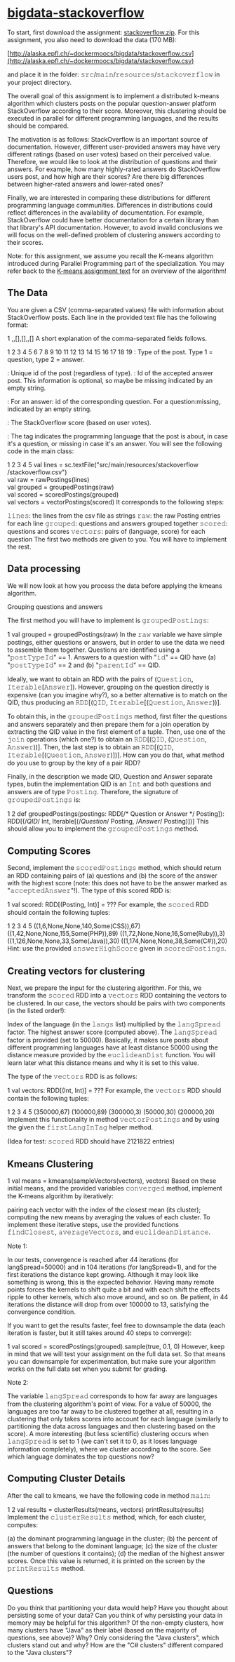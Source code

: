 # [bigdata-stackoverflow](https://www.coursera.org/learn/scala-spark-big-data/programming/FWGnz/stackoverflow-2-week-long-assignment)
To start, first download the assignment: [stackoverflow.zip](http://alaska.epfl.ch/~dockermoocs/bigdata/stackoverflow.zip). For this assignment, you also need to download the data (170 MB):

[http://alaska.epfl.ch/~dockermoocs/bigdata/stackoverflow.csv](http://alaska.epfl.ch/~dockermoocs/bigdata/stackoverflow.csv)

and place it in the folder: 𝚜𝚛𝚌/𝚖𝚊𝚒𝚗/𝚛𝚎𝚜𝚘𝚞𝚛𝚌𝚎𝚜/𝚜𝚝𝚊𝚌𝚔𝚘𝚟𝚎𝚛𝚏𝚕𝚘𝚠 in your project directory.

The overall goal of this assignment is to implement a distributed k-means algorithm which clusters posts on the popular question-answer platform StackOverflow according to their score. Moreover, this clustering should be executed in parallel for different programming languages, and the results should be compared.

The motivation is as follows: StackOverflow is an important source of documentation. However, different user-provided answers may have very different ratings (based on user votes) based on their perceived value. Therefore, we would like to look at the distribution of questions and their answers. For example, how many highly-rated answers do StackOverflow users post, and how high are their scores? Are there big differences between higher-rated answers and lower-rated ones?

Finally, we are interested in comparing these distributions for different programming language communities. Differences in distributions could reflect differences in the availability of documentation. For example, StackOverflow could have better documentation for a certain library than that library's API documentation. However, to avoid invalid conclusions we will focus on the well-defined problem of clustering answers according to their scores.

Note: for this assignment, we assume you recall the K-means algorithm introduced during Parallel Programming part of the specialization. You may refer back to the [K-means assignment text](http://alaska.epfl.ch/~dockermoocs/bigdata/kmeans/kmeans.html) for an overview of the algorithm!

## The Data

You are given a CSV (comma-separated values) file with information about StackOverflow posts. Each line in the provided text file has the following format:


1
<postTypeId>,<id>,[<acceptedAnswer>],[<parentId>],<score>,[<tag>]
A short explanation of the comma-separated fields follows.


1
2
3
4
5
6
7
8
9
10
11
12
13
14
15
16
17
18
19
<postTypeId>:     Type of the post. Type 1 = question, 
                  type 2 = answer.
                  
<id>:             Unique id of the post (regardless of type).
<acceptedAnswer>: Id of the accepted answer post. This
                  information is optional, so maybe be missing 
                  indicated by an empty string.
                  
<parentId>:       For an answer: id of the corresponding 
                  question. For a question:missing, indicated
                  by an empty string.
                  
<score>:          The StackOverflow score (based on user 
                  votes).
                  
<tag>:            The tag indicates the programming language 
                  that the post is about, in case it's a 
                  question, or missing in case it's an answer.
You will see the following code in the main class:


1
2
3
4
5
  val lines   = sc.textFile("src/main/resources/stackoverflow
      /stackoverflow.csv")  
  val raw     = rawPostings(lines)  
  val grouped = groupedPostings(raw)  
  val scored  = scoredPostings(grouped)  
  val vectors = vectorPostings(scored)
It corresponds to the following steps:

𝚕𝚒𝚗𝚎𝚜: the lines from the csv file as strings
𝚛𝚊𝚠: the raw Posting entries for each line
𝚐𝚛𝚘𝚞𝚙𝚎𝚍: questions and answers grouped together
𝚜𝚌𝚘𝚛𝚎𝚍: questions and scores
𝚟𝚎𝚌𝚝𝚘𝚛𝚜: pairs of (language, score) for each question
The first two methods are given to you. You will have to implement the rest.

## Data processing

We will now look at how you process the data before applying the kmeans algorithm.

Grouping questions and answers

The first method you will have to implement is 𝚐𝚛𝚘𝚞𝚙𝚎𝚍𝙿𝚘𝚜𝚝𝚒𝚗𝚐𝚜:


1
  val grouped = groupedPostings(raw)
In the 𝚛𝚊𝚠 variable we have simple postings, either questions or answers, but in order to use the data we need to assemble them together. Questions are identified using a "𝚙𝚘𝚜𝚝𝚃𝚢𝚙𝚎𝙸𝚍" == 1. Answers to a question with "𝚒𝚍" == QID have (a) "𝚙𝚘𝚜𝚝𝚃𝚢𝚙𝚎𝙸𝚍" == 2 and (b) "𝚙𝚊𝚛𝚎𝚗𝚝𝙸𝚍" == QID.

Ideally, we want to obtain an RDD with the pairs of (𝚀𝚞𝚎𝚜𝚝𝚒𝚘𝚗, 𝙸𝚝𝚎𝚛𝚊𝚋𝚕𝚎[𝙰𝚗𝚜𝚠𝚎𝚛]). However, grouping on the question directly is expensive (can you imagine why?), so a better alternative is to match on the QID, thus producing an 𝚁𝙳𝙳[(𝚀𝙸𝙳, 𝙸𝚝𝚎𝚛𝚊𝚋𝚕𝚎[(𝚀𝚞𝚎𝚜𝚝𝚒𝚘𝚗, 𝙰𝚗𝚜𝚠𝚎𝚛))].

To obtain this, in the 𝚐𝚛𝚘𝚞𝚙𝚎𝚍𝙿𝚘𝚜𝚝𝚒𝚗𝚐𝚜 method, first filter the questions and answers separately and then prepare them for a join operation by extracting the QID value in the first element of a tuple. Then, use one of the 𝚓𝚘𝚒𝚗 operations (which one?) to obtain an 𝚁𝙳𝙳[(𝚀𝙸𝙳, (𝚀𝚞𝚎𝚜𝚝𝚒𝚘𝚗, 𝙰𝚗𝚜𝚠𝚎𝚛))]. Then, the last step is to obtain an 𝚁𝙳𝙳[(𝚀𝙸𝙳, 𝙸𝚝𝚎𝚛𝚊𝚋𝚕𝚎[(𝚀𝚞𝚎𝚜𝚝𝚒𝚘𝚗, 𝙰𝚗𝚜𝚠𝚎𝚛)])]. How can you do that, what method do you use to group by the key of a pair RDD?

Finally, in the description we made QID, Question and Answer separate types, butin the implementation QID is an 𝙸𝚗𝚝 and both questions and answers are of type 𝙿𝚘𝚜𝚝𝚒𝚗𝚐. Therefore, the signature of 𝚐𝚛𝚘𝚞𝚙𝚎𝚍𝙿𝚘𝚜𝚝𝚒𝚗𝚐𝚜 is:


1
2
def groupedPostings(postings: RDD[/* Question or Answer */ Posting]): 
    RDD[(/*QID*/ Int, Iterable[(/*Question*/ Posting, /*Answer*/ 
        Posting)])]
This should allow you to implement the 𝚐𝚛𝚘𝚞𝚙𝚎𝚍𝙿𝚘𝚜𝚝𝚒𝚗𝚐𝚜 method.

## Computing Scores

Second, implement the 𝚜𝚌𝚘𝚛𝚎𝚍𝙿𝚘𝚜𝚝𝚒𝚗𝚐𝚜 method, which should return an RDD containing pairs of (a) questions and (b) the score of the answer with the highest score (note: this does not have to be the answer marked as "𝚊𝚌𝚌𝚎𝚙𝚝𝚎𝚍𝙰𝚗𝚜𝚠𝚎𝚛"!). The type of this scored RDD is:


1
val scored: RDD[(Posting, Int)] = ???
For example, the 𝚜𝚌𝚘𝚛𝚎𝚍 RDD should contain the following tuples:


1
2
3
4
5
((1,6,None,None,140,Some(CSS)),67)
((1,42,None,None,155,Some(PHP)),89)
((1,72,None,None,16,Some(Ruby)),3)
((1,126,None,None,33,Some(Java)),30)
((1,174,None,None,38,Some(C#)),20)
Hint: use the provided 𝚊𝚗𝚜𝚠𝚎𝚛𝙷𝚒𝚐𝚑𝚂𝚌𝚘𝚛𝚎 given in 𝚜𝚌𝚘𝚛𝚎𝚍𝙿𝚘𝚜𝚝𝚒𝚗𝚐𝚜.

## Creating vectors for clustering

Next, we prepare the input for the clustering algorithm. For this, we transform the 𝚜𝚌𝚘𝚛𝚎𝚍 RDD into a 𝚟𝚎𝚌𝚝𝚘𝚛𝚜 RDD containing the vectors to be clustered. In our case, the vectors should be pairs with two components (in the listed order!):

Index of the language (in the 𝚕𝚊𝚗𝚐𝚜 list) multiplied by the 𝚕𝚊𝚗𝚐𝚂𝚙𝚛𝚎𝚊𝚍 factor.
The highest answer score (computed above).
The 𝚕𝚊𝚗𝚐𝚂𝚙𝚛𝚎𝚊𝚍 factor is provided (set to 50000). Basically, it makes sure posts about different programming languages have at least distance 50000 using the distance measure provided by the 𝚎𝚞𝚌𝚕𝚒𝚍𝚎𝚊𝚗𝙳𝚒𝚜𝚝 function. You will learn later what this distance means and why it is set to this value.

The type of the 𝚟𝚎𝚌𝚝𝚘𝚛𝚜 RDD is as follows:


1
val vectors: RDD[(Int, Int)] = ???
For example, the 𝚟𝚎𝚌𝚝𝚘𝚛𝚜 RDD should contain the following tuples:


1
2
3
4
5
(350000,67)
(100000,89)
(300000,3)
(50000,30)
(200000,20)
Implement this functionality in method 𝚟𝚎𝚌𝚝𝚘𝚛𝙿𝚘𝚜𝚝𝚒𝚗𝚐𝚜 and by using the given the 𝚏𝚒𝚛𝚜𝚝𝙻𝚊𝚗𝚐𝙸𝚗𝚃𝚊𝚐 helper method.

(Idea for test: 𝚜𝚌𝚘𝚛𝚎𝚍 RDD should have 2121822 entries)

## Kmeans Clustering


1
 val means = kmeans(sampleVectors(vectors), vectors)
Based on these initial means, and the provided variables 𝚌𝚘𝚗𝚟𝚎𝚛𝚐𝚎𝚍 method, implement the K-means algorithm by iteratively:

pairing each vector with the index of the closest mean (its cluster);
computing the new means by averaging the values of each cluster.
To implement these iterative steps, use the provided functions 𝚏𝚒𝚗𝚍𝙲𝚕𝚘𝚜𝚎𝚜𝚝, 𝚊𝚟𝚎𝚛𝚊𝚐𝚎𝚅𝚎𝚌𝚝𝚘𝚛𝚜, and 𝚎𝚞𝚌𝚕𝚒𝚍𝚎𝚊𝚗𝙳𝚒𝚜𝚝𝚊𝚗𝚌𝚎.

Note 1:

In our tests, convergence is reached after 44 iterations (for langSpread=50000) and in 104 iterations (for langSpread=1), and for the first iterations the distance kept growing. Although it may look like something is wrong, this is the expected behavior. Having many remote points forces the kernels to shift quite a bit and with each shift the effects ripple to other kernels, which also move around, and so on. Be patient, in 44 iterations the distance will drop from over 100000 to 13, satisfying the convergence condition.

If you want to get the results faster, feel free to downsample the data (each iteration is faster, but it still takes around 40 steps to converge):


1
    val scored  = scoredPostings(grouped).sample(true, 0.1, 0)
However, keep in mind that we will test your assignment on the full data set. So that means you can downsample for experimentation, but make sure your algorithm works on the full data set when you submit for grading.

Note 2:

The variable 𝚕𝚊𝚗𝚐𝚂𝚙𝚛𝚎𝚊𝚍 corresponds to how far away are languages from the clustering algorithm's point of view. For a value of 50000, the languages are too far away to be clustered together at all, resulting in a clustering that only takes scores into account for each language (similarly to partitioning the data across languages and then clustering based on the score). A more interesting (but less scientific) clustering occurs when 𝚕𝚊𝚗𝚐𝚂𝚙𝚛𝚎𝚊𝚍 is set to 1 (we can't set it to 0, as it loses language information completely), where we cluster according to the score. See which language dominates the top questions now?

## Computing Cluster Details

After the call to kmeans, we have the following code in method 𝚖𝚊𝚒𝚗:


1
2
val results = clusterResults(means, vectors)
printResults(results)
Implement the 𝚌𝚕𝚞𝚜𝚝𝚎𝚛𝚁𝚎𝚜𝚞𝚕𝚝𝚜 method, which, for each cluster, computes:

(a) the dominant programming language in the cluster;
(b) the percent of answers that belong to the dominant language;
(c) the size of the cluster (the number of questions it contains);
(d) the median of the highest answer scores.
Once this value is returned, it is printed on the screen by the 𝚙𝚛𝚒𝚗𝚝𝚁𝚎𝚜𝚞𝚕𝚝𝚜 method.

## Questions

Do you think that partitioning your data would help?
Have you thought about persisting some of your data? Can you think of why persisting your data in memory may be helpful for this algorithm?
Of the non-empty clusters, how many clusters have "Java" as their label (based on the majority of questions, see above)? Why?
Only considering the "Java clusters", which clusters stand out and why?
How are the "C# clusters" different compared to the "Java clusters"?
